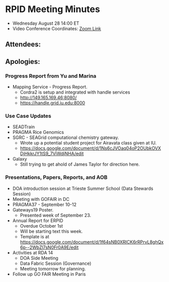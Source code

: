 # RPID Meeting Minutes

   * Wednesday August 28 14:00 ET 
   * Video Conference Coordinates: [Zoom Link](https://iu.zoom.us/my/rquick)
   
## Attendees: 
## Apologies: 
   
### Progress Report from Yu and Marina
   * Mapping Service - Progress Report.
      * Cordra2 is setup and integrated with handle services
      * http://149.165.169.46:8080/
      * https://handle.grid.iu.edu:8000

### Use Case Updates
   * SEADTrain 
   * PRAGMA Rice Genomics  
   * SGRC - SEAGrid computational chemistry gateway. 
      * Wrote up a potential student project for Airavata class given at IU. 
      * https://docs.google.com/document/d/1Ns6cJVOaq04oP2OUbkOVXDjHkkrJY1tS9_7ViWdjNHA/edit 
   * Galaxy 
      * Still trying to get ahold of James Taylor for direction here. 

### Presentations, Papers, Reports, and AOB
   * DOA introduction session at Trieste Summer School (Data Stewards Session)
   * Meeting with GOFAIR in DC
   * PRAGMA37 - September 10-12 
   * Gateways19 Poster.
      * Presented week of September 23.
   * Annual Report for ERPID
      * Overdue October 1st
      * Will be starting text this week. 
      * Template is at https://docs.google.com/document/d/1f64sNB0XRICK6rRPrvL8ghQx6p--2WbZl7sN0Fr0A9E/edit 
   * Activities at RDA 14
      * DOA Side Meeting
      * Data Fabric Session (Governance) 
      * Meeting tomorrow for planning. 
   * Follow up GO FAIR Meeting in Paris


